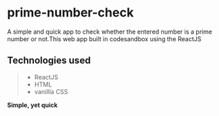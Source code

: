 # prime-number-check

A simple and quick app to check whether the entered number is a prime number or not.This web app built in codesandbox using the ReactJS

## Technologies used

> - ReactJS
> - HTML
> - vanillla CSS

**Simple, yet quick**
